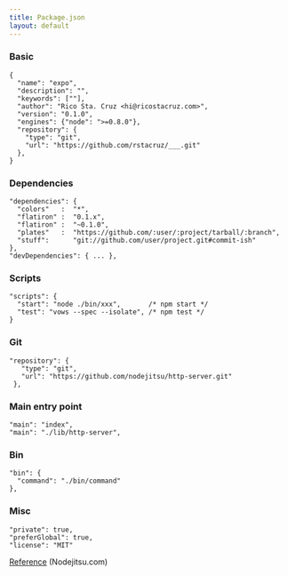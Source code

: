 ```yaml
---
title: Package.json
layout: default
---
```


### Basic

    {
      "name": "expo",
      "description": "",
      "keywords": [""],
      "author": "Rico Sta. Cruz <hi@ricostacruz.com>",
      "version": "0.1.0",
      "engines": {"node": ">=0.8.0"},
      "repository": {
        "type": "git",
        "url": "https://github.com/rstacruz/___.git"
      },
    }

### Dependencies

    "dependencies": {
      "colors"   :  "*",
      "flatiron" :  "0.1.x",
      "flatiron" :  "~0.1.0",
      "plates"   :  "https://github.com/:user/:project/tarball/:branch",
      "stuff":      "git://github.com/user/project.git#commit-ish"
    },
    "devDependencies": { ... },

### Scripts

    "scripts": {
      "start": "node ./bin/xxx",       /* npm start */
      "test": "vows --spec --isolate", /* npm test */
    }

### Git

    "repository": {
       "type": "git",
       "url": "https://github.com/nodejitsu/http-server.git"
     },

### Main entry point

    "main": "index",
    "main": "./lib/http-server",

### Bin

    "bin": {
      "command": "./bin/command"
    },

### Misc

    "private": true,
    "preferGlobal": true,
    "license": "MIT"

[Reference](http://package.json.nodejitsu.com/) (Nodejitsu.com)
